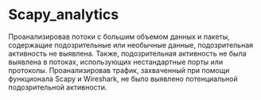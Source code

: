 # Scapy_analytics
Проанализировав потоки с большим объемом данных и пакеты, содержащие подозрительные или необычные данные, подозрительная активность не выявлена.
Также, подозрительная активность не была выявлена в потоках, использующих нестандартные порты или протоколы.
Проанализировав трафик, захваченный при помощи функционала Scapy и Wireshark, не было выявлено потенциальной подозрительной активности. 
